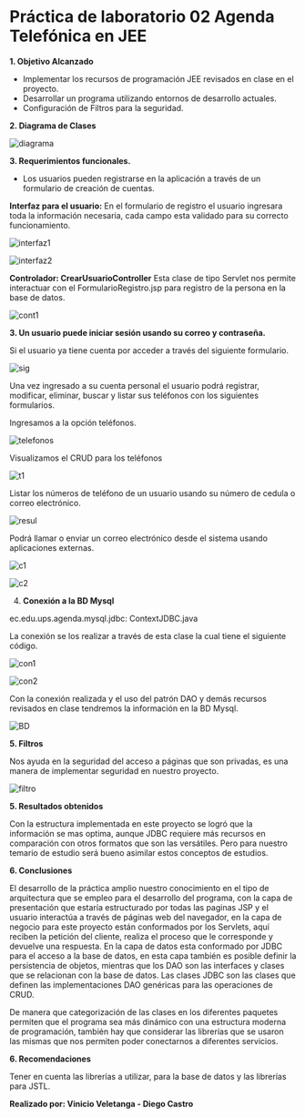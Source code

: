 # Práctica de laboratorio 02 Agenda Telefónica en JEE


**1.  Objetivo Alcanzado**

- Implementar los recursos de programación JEE revisados en clase en el proyecto.
- Desarrollar un programa utilizando entornos de desarrollo actuales.
- Configuración de Filtros para la seguridad.

**2. Diagrama de Clases**

![diagrama](https://user-images.githubusercontent.com/49213231/118613793-b2e74880-b784-11eb-9dea-009f4a9ad65b.png)

**3. Requerimientos funcionales.**

- Los usuarios pueden registrarse en la aplicación a través de un formulario de creación de cuentas.

**Interfaz para el usuario:** En el formulario de registro el usuario ingresara toda la información necesaria, cada campo esta validado para su correcto funcionamiento.

![interfaz1](https://user-images.githubusercontent.com/49213231/118614609-90a1fa80-b785-11eb-98dc-f06ed968d079.png)

![interfaz2](https://user-images.githubusercontent.com/49213231/118614630-95ff4500-b785-11eb-82be-ac1a3452ef62.png)

**Controlador: CrearUsuarioController**
Esta clase de tipo Servlet nos permite interactuar con el FormularioRegistro.jsp para registro de la persona en la base de datos.

![cont1](https://user-images.githubusercontent.com/49213231/118614864-cba42e00-b785-11eb-8151-423b39425016.png)

**3. Un usuario puede iniciar sesión usando su correo y contraseña.**

Si el usuario ya tiene cuenta por acceder a través del siguiente formulario.

![sig](https://user-images.githubusercontent.com/49213231/118615030-eecedd80-b785-11eb-9d68-36d7e5b3c721.png)


Una vez ingresado a su cuenta personal el usuario podrá registrar, modificar, eliminar, buscar y listar sus teléfonos con los siguientes formularios.

Ingresamos a la opción teléfonos.

![telefonos](https://user-images.githubusercontent.com/49213231/118615130-0e660600-b786-11eb-94bc-95c066a1d884.png)

 Visualizamos el CRUD para los teléfonos 

![t1](https://user-images.githubusercontent.com/49213231/118615263-2b9ad480-b786-11eb-9a5c-7682bd6a7421.png)

Listar los números de teléfono de un usuario usando su número de cedula o correo electrónico.

![resul](https://user-images.githubusercontent.com/49213231/118615370-48370c80-b786-11eb-9c4b-c9934692908f.png)

Podrá llamar o enviar un correo electrónico desde el sistema usando aplicaciones externas.

![c1](https://user-images.githubusercontent.com/49213231/118615488-67359e80-b786-11eb-82d6-08f4d193dd1e.png)

![c2](https://user-images.githubusercontent.com/49213231/118615503-6bfa5280-b786-11eb-9eab-4917c373ebbe.png)

4. 	**Conexión a la BD Mysql**

ec.edu.ups.agenda.mysql.jdbc: ContextJDBC.java

La conexión se los realizar a través de esta clase la cual tiene el siguiente código.

![con1](https://user-images.githubusercontent.com/49213231/118615687-9815d380-b786-11eb-8c92-239da21d5441.png)

![con2](https://user-images.githubusercontent.com/49213231/118615720-9f3ce180-b786-11eb-8f62-015beaa7a104.png)

Con la conexión realizada y el uso del patrón DAO y demás recursos revisados en clase tendremos la información en la BD Mysql.

![BD](https://user-images.githubusercontent.com/49213231/118615790-b2e84800-b786-11eb-88be-b3a43012f1cd.png)

**5. Filtros**

Nos ayuda en la seguridad del acceso a páginas que son privadas, es una manera de implementar seguridad en nuestro proyecto.


![filtro](https://user-images.githubusercontent.com/49213231/118664686-4c2f5280-b7b7-11eb-9171-ebe529e99f8d.png)

**5. Resultados obtenidos**

Con la estructura implementada en este proyecto se logró que la información se mas optima, aunque JDBC requiere más recursos en comparación con otros formatos que son las versátiles. Pero para nuestro temario de estudio será bueno asimilar estos conceptos de estudios.


**6. Conclusiones**

El desarrollo de la práctica amplio nuestro conocimiento en el tipo de arquitectura que se empleo para el desarrollo del programa, con la capa de presentación que estaría estructurado por todas las paginas JSP y el usuario interactúa a través de páginas web del navegador, en la capa de negocio para este proyecto están conformados por los Servlets, aquí reciben la petición del cliente, realiza el proceso que le corresponde y devuelve una respuesta. En la capa de datos esta conformado por JDBC para el acceso a la base de datos, en esta capa también es posible definir la persistencia de objetos, mientras que los DAO son las interfaces y clases que se relacionan con la base de datos. Las clases JDBC son las clases que definen las implementaciones DAO genéricas para las operaciones de CRUD.

De manera que categorización de las clases en los diferentes paquetes permiten que el programa sea más dinámico con una estructura moderna de programación, también hay que considerar las librerías que se usaron las mismas que nos permiten poder conectarnos a diferentes servicios.

**6. Recomendaciones**

Tener en cuenta las librerías a utilizar, para la base de datos y las librerías para JSTL.  

**Realizado por: Vinicio Veletanga - Diego Castro**

